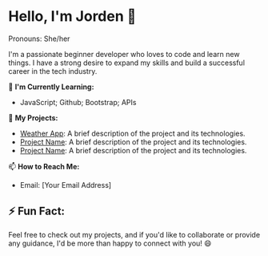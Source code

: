 # Hello, I'm Jorden 👋
Pronouns: She/her

I'm a passionate beginner developer who loves to code and learn new things. I have a strong desire to expand my skills and build a successful career in the tech industry.

🌱 **I'm Currently Learning:**
- JavaScript; Github; Bootstrap; APIs 


🚀 **My Projects:**
- [Weather App](https://github.com/xjordeen/Weather-App): A brief description of the project and its technologies.
- [Project Name](link): A brief description of the project and its technologies.
- [Project Name](link): A brief description of the project and its technologies.

<!-- 🔗 **Connect with Me:**
- [LinkedIn](your LinkedIn profile link)
- [Twitter](your Twitter profile link) -->

📫 **How to Reach Me:**
- Email: [Your Email Address]

⚡ **Fun Fact:**
- 

Feel free to check out my projects, and if you'd like to collaborate or provide any guidance, I'd be more than happy to connect with you! 😄

